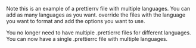 Note this is an example of a prettierrv file with multiple languages. You can add as many languages as you want.
override the files with the language you want to format and add the options you want to use.

You no longer need to have multiple .prettierrc files for different languages. You can now have a single .prettierrc file with multiple languages.

